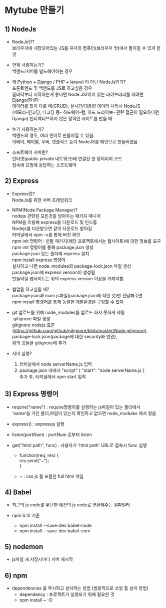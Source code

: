 
# Mytube 만들기

## 1) NodeJs
+   NodeJs란?<br/>
    브라우저에 내장되어있는 JS를 유저의 컴퓨터(브라우저 밖)에서 돌아갈 수 있게 한 것

+   언제 사용하는가?<br/>
    백엔드/서버를 빌드해야하는 경우

+   왜 Python + Django / PHP + laravel 이 아닌 NodeJs인가?<br/>
    프론트엔드 및 백엔드를 JS로 하고싶은 경우<br/>
    밑바닥부터 시작하는게 좋다면 Node.JS(이미 있는 라이브러리를 하려면 Django/PHP)<br/>
    데이터를 많이 다룰 때(CRUD), 실시간/대용량 데이터 처리시 NodeJS<br/>
    (메모리-인코딩, 디코딩 등- 하드웨어-램, 하드 드라이브- 관련 접근이 필요하다면 Django)
    인터렉티브하지 않은 정적인 사이트를 만들 때

+   누가 사용하는가?<br/>
    백엔드의 경우, 여러 언어로 만들어질 수 있음.<br/>
    이베이, 페이팔, 우버, 넷플릭스 등이 NodeJS를 메인으로 만들어졌음<br/>

+   소프트웨어 서버란?<br/>
    인터넷(public private 네트워크)에 연결된 한 덩어리의 코드<br/>
    접속에 요청에 응답하는 소프트웨어

## 2) Express
+   Express란?<br/>
    NodeJs를 위한 서버 프레임워크

+   NPM(Node Package Manager)?<br/>
    nodejs 관련된 모든것을 담아두는 패키지 매니저<br/>
    NPM을 이용해 express를 다운로드 및 인스톨<br/>
    Nodejs를 다운받으면 같이 다운로드 받아짐<br/>
    터미널에서 npm -v를 통해 버전 확인<br/>
    npm init 명령어 : 만들 패키지(해당 프로젝트에서는 웹사이트)에 대한 정보를 요구<br/>
    npm init 명령어를 통해 package.json 생성<br/>
    package.json 있는 폴더에 express 설치<br/>
    npm install express 명령어<br/>
    설치하고 나면 node_modules와 package-lock.json 파일 생성<br/>
    package.json에 express version이 생성됨<br/>
    만들어질 웹사이트는 위의 express version 이상을 가져야함<br/>
    
+   협업을 하고싶을 때?<br/>
    package.json과 main js파일(package.json에 적힌 것)만 전달해주면<br/>
    npm install 명령어를 통해 동일한 개발환경을 구성할 수 있다<br/>

+   git 업로드를 위해 node_modules를 업로드 하지 못하게 세팅<br/>
    .gitignore 파일 생성<br/>
    gitignore nodejs 표준(https://github.com/github/gitignore/blob/master/Node.gitignore),<br/>
    package-lock.json(package에 대한 security와 연관),<br/>
    위의 것들을 gitignore에 추가

+   서버 실행?<br/>
    1) 터미널에서 node serverName.js 입력
    2) package.json 내에서 "script" { "start": "node serverName.js }<br/>
       추가 후, 터미널에서 npm start 입력

## 3) Express 명령어

+   require("name") : require명령어를 실행하는 js파일이 있는 폴더에서<br/> 
    'name'을 가진 폴더,파일이 있는지 확인하고 없으면 node_modules 에서 찾음<br/>

+   express() : expressjs 실행

+   listen(portNum) : portNum 로부터 listen

+   get("html path", func) : 사용자가 'html path' URL로 접속시 func 실행
    +   function(req, res) {<br/>
            res.send("~");<br/>
        }
    
    + ~ : css js 를 포함한 full html 파일

## 4) Babel

+ 최근의 js code를 무난한 예전의 js code로 변환해주는 컴파일러

+ npm 6.12 기준
    + npm install --save-dev babel-node
    + npm install --save-dev babel-core

## 5) nodemon

+ js파일 새 저장시마다 서버 재시작

## 6) npm

+ dependencies 를 무시하고 설치하는 방법 (범용적으로 쓰일 툴 설치 방법)
    + dependency : 프로젝트가 실행되기 위해 필요한 것
    + npm install ~ -D